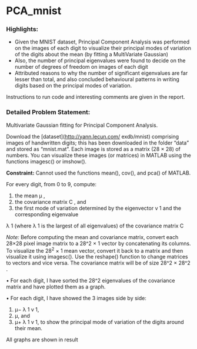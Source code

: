 # PCA_mnist

### Highlights:
- Given the MNIST dataset, Principal Component Analysis was performed on the images of each digit to visualize 
their principal modes of variation of the digits about the mean (by fitting a MultiVariate Gaussian) 
- Also, the number of principal eigenvalues were found to decide on the number of degrees of freedom on
images of each digit
- Attributed reasons to why the number of significant eigenvalues are far lesser than total, and also 
concluded behavioural patterns in writing digits based on the principal modes of variation.

Instructions to run code and interesting comments are given in the report.

### Detailed Problem Statement:

Multivariate Gaussian fitting for Principal Component Analysis.

Download the [dataset](http://yann.lecun.com/
exdb/mnist) comprising images of handwritten digits; this has been downloaded in the folder “data” and stored as “mnist.mat”.
Each image is stored as a matrix (28 × 28) of numbers. You can visualize these images (or
matrices) in MATLAB using the functions imagesc() or imshow(). 

**Constraint:** Cannot used the functions mean(), cov(), and pca() of MATLAB.

For every digit, from 0 to 9, compute:
1. the mean μ ,
2. the covariance matrix C , and
3. the first mode of variation determined by the eigenvector v 1 and the corresponding eigenvalue

λ 1 (where λ 1 is the largest of all eigenvalues) of the covariance matrix C 

*Note:* Before computing the mean and covariance matrix, convert each 28×28 pixel image matrix
to a 28^2 × 1 vector by concatenating its columns. To visualize the 28<sup>2</sup> × 1 mean vector, convert
it back to a matrix and then visualize it using imagesc(). Use the reshape() function to change
matrices to vectors and vice versa. The covariance matrix will be of size 28^2 × 28^2 .

• For each digit, I have sorted the 28^2 eigenvalues of the covariance matrix and have plotted them as
a graph. 

•  For each digit, I have showed the 3 images side by side: 
1. μ− λ 1 v 1,
2. μ, and
3. μ+ λ 1 v 1,
to show the principal mode of variation of the digits around their mean. 

All graphs are shown in result
